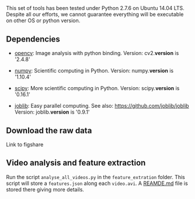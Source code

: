 

##

This set of tools has been tested under Python 2.7.6 on Ubuntu 14.04 LTS. Despite all our efforts, we cannot guarantee everything will be executable on other OS or python version.

## Dependencies

- [opencv](http://opencv.org/): Image analysis with python binding.
Version: cv2.__version__ is '2.4.8'

- [numpy](http://www.numpy.org/): Scientific computing in Python.
Version: numpy.__version__ is '1.10.4'

- [scipy](http://www.scipy.org/scipylib/index.html): More scientific computing in Python.
Version: scipy.__version__ is '0.16.1'

- [joblib](https://pythonhosted.org/joblib/): Easy parallel computing.
See also: https://github.com/joblib/joblib
Version: joblib.__version__ is '0.9.1'


## Download the raw data

Link to figshare

## Video analysis and feature extraction

Run the script ```analyse_all_videos.py``` in the ```feature_extration``` folder. This script will store a ```features.json``` along each ```video.avi```. A [REAMDE.md](feature_extraction/README.md) file is stored there giving more details.
